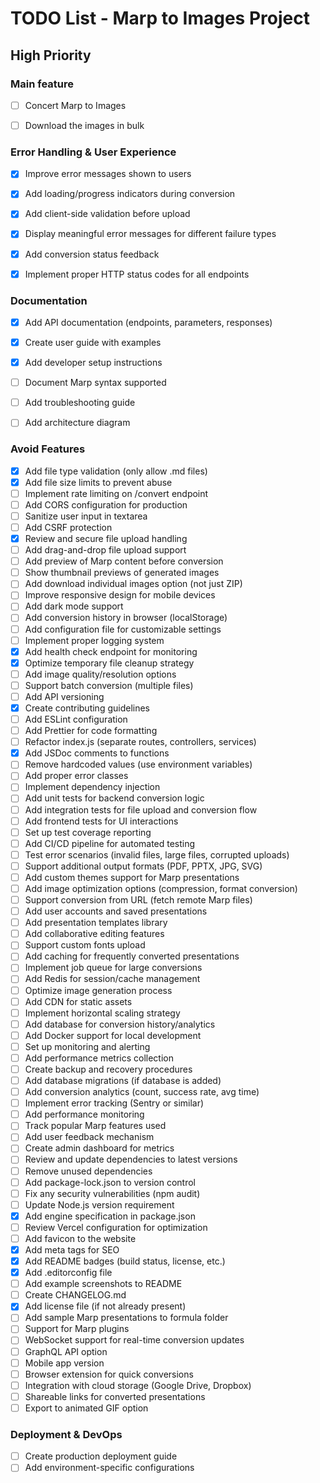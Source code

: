 # TODO List - Marp to Images Project

## High Priority

### Main feature
- [ ] Concert Marp to Images
- [ ] Download the images in bulk


### Error Handling & User Experience
- [x] Improve error messages shown to users
- [x] Add loading/progress indicators during conversion
- [x] Add client-side validation before upload
- [x] Display meaningful error messages for different failure types
- [x] Add conversion status feedback
- [x] Implement proper HTTP status codes for all endpoints


### Documentation
- [x] Add API documentation (endpoints, parameters, responses)
- [x] Create user guide with examples
- [x] Add developer setup instructions
- [ ] Document Marp syntax supported
- [ ] Add troubleshooting guide
- [ ] Add architecture diagram


### Avoid Features
- [x] Add file type validation (only allow .md files)
- [x] Add file size limits to prevent abuse
- [ ] Implement rate limiting on /convert endpoint
- [ ] Add CORS configuration for production
- [ ] Sanitize user input in textarea
- [ ] Add CSRF protection
- [x] Review and secure file upload handling
- [ ] Add drag-and-drop file upload support
- [ ] Add preview of Marp content before conversion
- [ ] Show thumbnail previews of generated images
- [ ] Add download individual images option (not just ZIP)
- [ ] Improve responsive design for mobile devices
- [ ] Add dark mode support
- [ ] Add conversion history in browser (localStorage)
- [ ] Add configuration file for customizable settings
- [ ] Implement proper logging system
- [x] Add health check endpoint for monitoring
- [x] Optimize temporary file cleanup strategy
- [ ] Add image quality/resolution options
- [ ] Support batch conversion (multiple files)
- [ ] Add API versioning
- [x] Create contributing guidelines
- [ ] Add ESLint configuration
- [ ] Add Prettier for code formatting
- [ ] Refactor index.js (separate routes, controllers, services)
- [x] Add JSDoc comments to functions
- [ ] Remove hardcoded values (use environment variables)
- [ ] Add proper error classes
- [ ] Implement dependency injection
- [ ] Add unit tests for backend conversion logic
- [ ] Add integration tests for file upload and conversion flow
- [ ] Add frontend tests for UI interactions
- [ ] Set up test coverage reporting
- [ ] Add CI/CD pipeline for automated testing
- [ ] Test error scenarios (invalid files, large files, corrupted uploads)
- [ ] Support additional output formats (PDF, PPTX, JPG, SVG) 
- [ ] Add custom themes support for Marp presentations 
- [ ] Add image optimization options (compression, format conversion)
- [ ] Support conversion from URL (fetch remote Marp files)
- [ ] Add user accounts and saved presentations
- [ ] Add presentation templates library
- [ ] Add collaborative editing features
- [ ] Support custom fonts upload
- [ ] Add caching for frequently converted presentations
- [ ] Implement job queue for large conversions
- [ ] Add Redis for session/cache management
- [ ] Optimize image generation process
- [ ] Add CDN for static assets
- [ ] Implement horizontal scaling strategy
- [ ] Add database for conversion history/analytics
- [ ] Add Docker support for local development
- [ ] Set up monitoring and alerting
- [ ] Add performance metrics collection
- [ ] Create backup and recovery procedures
- [ ] Add database migrations (if database is added)
- [ ] Add conversion analytics (count, success rate, avg time)
- [ ] Implement error tracking (Sentry or similar)
- [ ] Add performance monitoring
- [ ] Track popular Marp features used
- [ ] Add user feedback mechanism
- [ ] Create admin dashboard for metrics
- [ ] Review and update dependencies to latest versions
- [ ] Remove unused dependencies
- [ ] Add package-lock.json to version control
- [ ] Fix any security vulnerabilities (npm audit)
- [ ] Update Node.js version requirement
- [x] Add engine specification in package.json
- [ ] Review Vercel configuration for optimization
- [ ] Add favicon to the website
- [x] Add meta tags for SEO
- [x] Add README badges (build status, license, etc.)
- [x] Add .editorconfig file
- [ ] Add example screenshots to README
- [ ] Create CHANGELOG.md
- [x] Add license file (if not already present)
- [ ] Add sample Marp presentations to formula folder
- [ ] Support for Marp plugins
- [ ] WebSocket support for real-time conversion updates
- [ ] GraphQL API option
- [ ] Mobile app version
- [ ] Browser extension for quick conversions
- [ ] Integration with cloud storage (Google Drive, Dropbox)
- [ ] Shareable links for converted presentations
- [ ] Export to animated GIF option

### Deployment & DevOps
- [ ] Create production deployment guide
- [ ] Add environment-specific configurations
